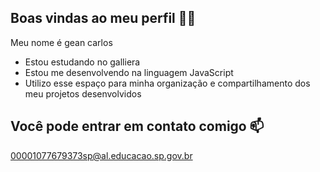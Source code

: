
## Boas vindas ao meu perfil 💙💙


Meu nome é gean carlos

- Estou estudando no galliera
- Estou me desenvolvendo na linguagem JavaScript
- Utilizo esse espaço para minha organização e compartilhamento dos meu projetos desenvolvidos
## Você pode entrar em contato comigo 📫
00001077679373sp@al.educacao.sp.gov.br
